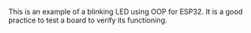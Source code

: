 This is an example of a blinking LED using OOP for ESP32. 
It is a good practice to test a board to verify its functioning. 

